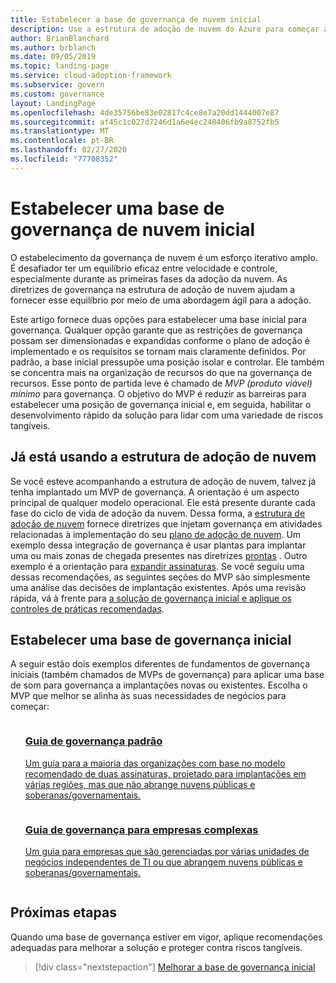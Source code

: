 ```yaml
---
title: Estabelecer a base de governança de nuvem inicial
description: Use a estrutura de adoção de nuvem do Azure para começar a usar a governança de nuvem estabelecendo uma base de governança de nuvem inicial.
author: BrianBlanchard
ms.author: brblanch
ms.date: 09/05/2019
ms.topic: landing-page
ms.service: cloud-adoption-framework
ms.subservice: govern
ms.custom: governance
layout: LandingPage
ms.openlocfilehash: 4de35756be83e02817c4ce8e7a20dd1444007e87
ms.sourcegitcommit: af45c1c027d7246d1a6e4ec248406fb9a8752fb5
ms.translationtype: MT
ms.contentlocale: pt-BR
ms.lasthandoff: 02/27/2020
ms.locfileid: "77708352"
---
```

# <a name="establish-an-initial-cloud-governance-foundation"></a>Estabelecer uma base de governança de nuvem inicial

O estabelecimento da governança de nuvem é um esforço iterativo amplo. É desafiador ter um equilíbrio eficaz entre velocidade e controle, especialmente durante as primeiras fases da adoção da nuvem. As diretrizes de governança na estrutura de adoção de nuvem ajudam a fornecer esse equilíbrio por meio de uma abordagem ágil para a adoção.

Este artigo fornece duas opções para estabelecer uma base inicial para governança. Qualquer opção garante que as restrições de governança possam ser dimensionadas e expandidas conforme o plano de adoção é implementado e os requisitos se tornam mais claramente definidos. Por padrão, a base inicial pressupõe uma posição isolar e controlar. Ele também se concentra mais na organização de recursos do que na governança de recursos. Esse ponto de partida leve é chamado de _MVP (produto viável) mínimo_ para governança. O objetivo do MVP é reduzir as barreiras para estabelecer uma posição de governança inicial e, em seguida, habilitar o desenvolvimento rápido da solução para lidar com uma variedade de riscos tangíveis.

## <a name="already-using-the-cloud-adoption-framework"></a>Já está usando a estrutura de adoção de nuvem

Se você esteve acompanhando a estrutura de adoção de nuvem, talvez já tenha implantado um MVP de governança. A orientação é um aspecto principal de qualquer modelo operacional. Ele está presente durante cada fase do ciclo de vida de adoção da nuvem. Dessa forma, a [estrutura de adoção de nuvem](../index.md) fornece diretrizes que injetam governança em atividades relacionadas à implementação do seu [plano de adoção de nuvem](../plan/index.md). Um exemplo dessa integração de governança é usar plantas para implantar uma ou mais zonas de chegada presentes nas diretrizes [prontas](../ready/index.md) . Outro exemplo é a orientação para [expandir assinaturas](../ready/azure-best-practices/scaling-subscriptions.md). Se você seguiu uma dessas recomendações, as seguintes seções do MVP são simplesmente uma análise das decisões de implantação existentes. Após uma revisão rápida, vá à frente para [a solução de governança inicial e aplique os controles de práticas recomendadas](./foundation-improvements.md).

## <a name="establish-an-initial-governance-foundation"></a>Estabelecer uma base de governança inicial

A seguir estão dois exemplos diferentes de fundamentos de governança iniciais (também chamados de MVPs de governança) para aplicar uma base de som para governança a implantações novas ou existentes. Escolha o MVP que melhor se alinha às suas necessidades de negócios para começar:

<!-- markdownlint-disable MD033 -->

<ul class="panelContent cardsZ">
<li style="display: flex; flex-direction: column;">
    <a href="./guides/standard/index.md" style="display: flex; flex-direction: column; flex: 1 0 auto;">
        <div class="cardSize" style="flex: 1 0 auto; display: flex;">
            <div class="cardPadding" style="display: flex;">
                <div class="card">
                    <div class="cardText">
                        <h3>Guia de governança padrão</h3>
                        <p>Um guia para a maioria das organizações com base no modelo recomendado de duas assinaturas, projetado para implantações em várias regiões, mas que não abrange nuvens públicas e soberanas/governamentais.</p>
                    </div>
                </div>
            </div>
        </div>
    </a>
</li>
<li style="display: flex; flex-direction: column;">
    <a href="./guides/complex/index.md" style="display: flex; flex-direction: column; flex: 1 0 auto;">
        <div class="cardSize" style="flex: 1 0 auto; display: flex;">
            <div class="cardPadding" style="display: flex;">
                <div class="card">
                    <div class="cardText">
                        <h3>Guia de governança para empresas complexas</h3>
                        <p>Um guia para empresas que são gerenciadas por várias unidades de negócios independentes de TI ou que abrangem nuvens públicas e soberanas/governamentais.</p>
                    </div>
                </div>
            </div>
        </div>
    </a>
</li>
</ul>
<!-- markdownlint-enable MD033 -->

## <a name="next-steps"></a>Próximas etapas

Quando uma base de governança estiver em vigor, aplique recomendações adequadas para melhorar a solução e proteger contra riscos tangíveis.

> [!div class="nextstepaction"]
> [Melhorar a base de governança inicial](./foundation-improvements.md)
